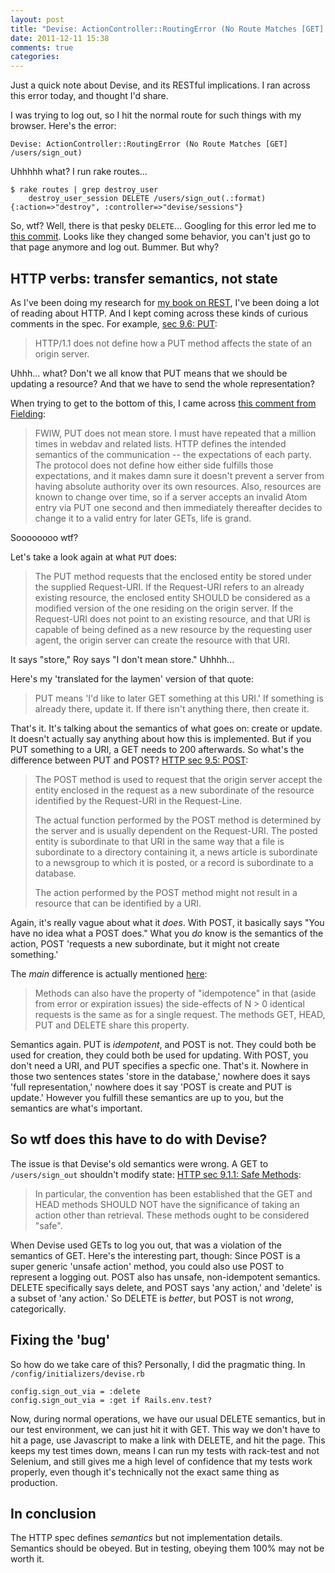 ```yaml
---
layout: post
title: "Devise: ActionController::RoutingError (No Route Matches [GET] /users/sign_out)"
date: 2011-12-11 15:38
comments: true
categories:
---
```


Just a quick note about Devise, and its RESTful implications. I ran across this
error today, and thought I'd share.

I was trying to log out, so I hit the normal route for such things with my browser. Here's the error:

```
Devise: ActionController::RoutingError (No Route Matches [GET] /users/sign_out)
```

Uhhhhh what? I run rake routes...

```
$ rake routes | grep destroy_user
    destroy_user_session DELETE /users/sign_out(.:format)      {:action=>"destroy", :controller=>"devise/sessions"}
```

So, wtf? Well, there is that pesky `DELETE`... Googling for this error led me to
[this commit](https://github.com/plataformatec/devise/commit/f3385e96abf50e80d2ae282e1fb9bdad87a83d3c).
Looks like they changed some behavior, you can't just go to that page anymore
and log out. Bummer. But why?

## HTTP verbs: transfer semantics, not state

As I've been doing my research for [my book on REST](http://getsomere.st/), I've
been doing a lot of reading about HTTP. And I kept coming across these kinds of
curious comments in the spec. For example, [sec 9.6: PUT](http://www.w3.org/Protocols/rfc2616/rfc2616-sec9.html#sec9.6):

> HTTP/1.1 does not define how a PUT method affects the state of an origin server.

Uhhh... what? Don't we all know that PUT means that we should be updating a
resource? And that we have to send the whole representation?

When trying to get to the bottom of this, I came across [this comment from Fielding](http://www.imc.org/atom-protocol/mail-archive/msg05425.html ):

> FWIW, PUT does not mean store.  I must have repeated that a million
> times in webdav and related lists.  HTTP defines the intended
> semantics of the communication -- the expectations of each party.
> The protocol does not define how either side fulfills those expectations,
> and it makes damn sure it doesn't prevent a server from having
> absolute authority over its own resources.  Also, resources are
> known to change over time, so if a server accepts an invalid Atom
> entry via PUT one second and then immediately thereafter decides
> to change it to a valid entry for later GETs, life is grand.

Soooooooo wtf?

Let's take a look again at what `PUT` does:

> The PUT method requests that the enclosed entity be stored under the supplied
> Request-URI. If the Request-URI refers to an already existing resource, the
> enclosed entity SHOULD be considered as a modified version of the one residing
> on the origin server. If the Request-URI does not point to an existing
> resource, and that URI is capable of being defined as a new resource by the
> requesting user agent, the origin server can create the resource with that URI.

It says "store," Roy says "I don't mean store." Uhhhh...

Here's my 'translated for the laymen' version of that quote:

> PUT means 'I'd like to later GET something at this URI.' If something is already
> there, update it. If there isn't anything there, then create it.

That's it. It's talking about the semantics of what goes on: create or update.
It doesn't actually say anything about how this is implemented. But if you PUT
something to a URI, a GET needs to 200 afterwards. So what's the difference
between PUT and POST? [HTTP sec 9.5: POST](http://www.w3.org/Protocols/rfc2616/rfc2616-sec9.html#sec9.5 ):

> The POST method is used to request that the origin server accept the entity
> enclosed in the request as a new subordinate of the resource identified by the
> Request-URI in the Request-Line.
> 
> The actual function performed by the POST method is determined by the server and
> is usually dependent on the Request-URI. The posted entity is subordinate to
> that URI in the same way that a file is subordinate to a directory containing
> it, a news article is subordinate to a newsgroup to which it is posted, or a
> record is subordinate to a database.
> 
> The action performed by the POST method might not result in a resource that can
> be identified by a URI.

Again, it's really vague about what it _does_. With POST, it basically says "You
have no idea what a POST does." What you _do_ know is the semantics of the
action, POST 'requests a new subordinate, but it might not create something.'

The _main_ difference is actually mentioned [here](http://www.w3.org/Protocols/rfc2616/rfc2616-sec9.html#sec9.1.2 ):

> Methods can also have the property of "idempotence" in that (aside from error or
> expiration issues) the side-effects of N > 0 identical requests is the same as
> for a single request. The methods GET, HEAD, PUT and DELETE share this property.

Semantics again. PUT is _idempotent_, and POST is not. They could both be used
for creation, they could both be used for updating. With POST, you don't need a
URI, and PUT specifies a specfic one. That's it. Nowhere in those two sentences
states 'store in the database,' nowhere does it says 'full representation,'
nowhere does it say 'POST is create and PUT is update.' However you fulfill
these semantics are up to you, but the semantics are what's important.

## So wtf does this have to do with Devise?

The issue is that Devise's old semantics were wrong. A GET to `/users/sign_out`
shouldn't modify state: [HTTP sec 9.1.1: Safe Methods](http://www.w3.org/Protocols/rfc2616/rfc2616-sec9.html#sec9.1.1 ):

> In particular, the convention has been established that the GET and HEAD methods
> SHOULD NOT have the significance of taking an action other than retrieval. These
> methods ought to be considered "safe".

When Devise used GETs to log you out, that was a violation of the semantics of
GET. Here's the interesting part, though: Since POST is a super generic 'unsafe
action' method, you could also use POST to represent a logging out. POST also
has unsafe, non-idempotent semantics. DELETE specifically says delete, and POST
says 'any action,' and 'delete' is a subset of 'any action.' So DELETE is
_better_, but POST is not _wrong_, categorically.

## Fixing the 'bug'

So how do we take care of this? Personally, I did the pragmatic thing. In
`/config/initializers/devise.rb`

```
config.sign_out_via = :delete
config.sign_out_via = :get if Rails.env.test?
```

Now, during normal operations, we have our usual DELETE semantics, but in our
test environment, we can just hit it with GET. This way we don't have to hit a page, use Javascript to make a link with DELETE, and hit the page. This keeps my test times down, means I can run my tests with rack-test and not Selenium, and still gives me a high level of confidence that my tests work properly, even though it's technically not the exact same thing as production.

## In conclusion

The HTTP spec defines _semantics_ but not implementation details. Semantics
should be obeyed. But in testing, obeying them 100% may not be worth it.
